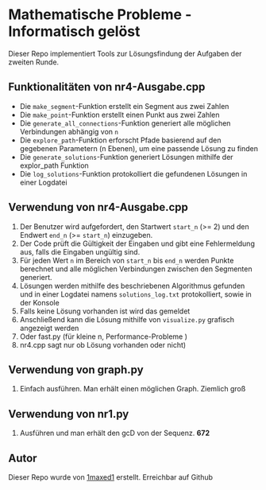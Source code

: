 # Mathematische Probleme - Informatisch gelöst

Dieser Repo implementiert Tools zur Lösungsfindung der Aufgaben der zweiten Runde.

## Funktionalitäten von nr4-Ausgabe.cpp

- Die `make_segment`-Funktion erstellt ein Segment aus zwei Zahlen
- Die `make_point`-Funktion erstellt einen Punkt aus zwei Zahlen
- Die `generate_all_connections`-Funktion generiert alle möglichen Verbindungen abhängig von `n`
- Die `explore_path`-Funktion erforscht Pfade basierend auf den gegebenen Parametern (n Ebenen), um eine passende Lösung zu finden
- Die `generate_solutions`-Funktion generiert Lösungen mithilfe der explor_path Funktion
- Die `log_solutions`-Funktion protokolliert die gefundenen Lösungen in einer Logdatei

## Verwendung von nr4-Ausgabe.cpp

1. Der Benutzer wird aufgefordert, den Startwert `start_n` (>= 2) und den Endwert `end_n` (>= `start_n`) einzugeben.
2. Der Code prüft die Gültigkeit der Eingaben und gibt eine Fehlermeldung aus, falls die Eingaben ungültig sind.
3. Für jeden Wert `n` im Bereich von `start_n` bis `end_n` werden Punkte berechnet und alle möglichen Verbindungen zwischen den Segmenten generiert.
4. Lösungen werden mithilfe des beschriebenen Algorithmus gefunden und in einer Logdatei namens `solutions_log.txt` protokolliert, sowie in der Konsole
5. Falls keine Lösung vorhanden ist wird das gemeldet
6. Anschließend kann die Lösung mithilfe von `visualize.py` grafisch angezeigt werden
7. Oder fast.py (für kleine n, Performance-Probleme )
8. nr4.cpp sagt nur ob Lösung vorhanden oder nicht)

## Verwendung von graph.py

1. Einfach ausführen. Man erhält einen möglichen Graph. Ziemlich groß

## Verwendung von nr1.py

1. Ausführen und man erhält den gcD von der Sequenz. **672**

## Autor

Dieser Repo wurde von [1maxed1](https://github.com/1maxed1) erstellt. Erreichbar auf Github
